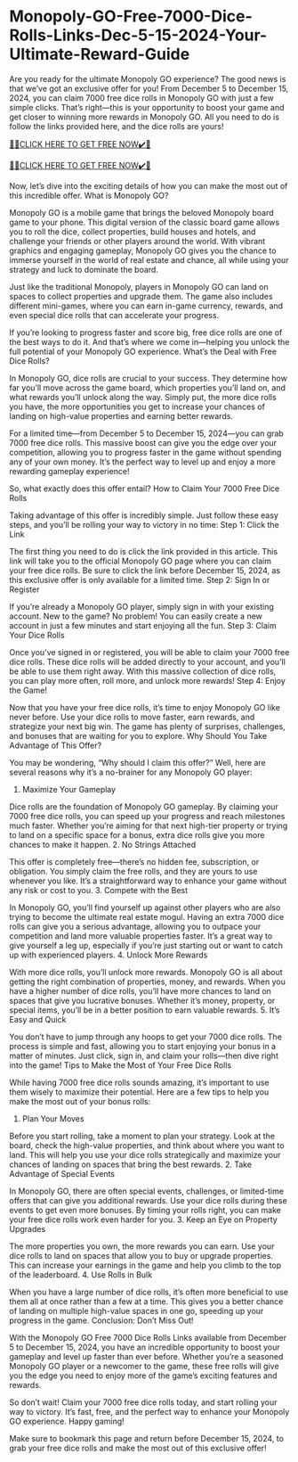 # Monopoly-GO-Free-7000-Dice-Rolls-Links-Dec-5-15-2024-Your-Ultimate-Reward-Guide
Are you ready for the ultimate Monopoly GO experience? The good news is that we’ve got an exclusive offer for you! From December 5 to December 15, 2024, you can claim 7000 free dice rolls in Monopoly GO with just a few simple clicks. That’s right—this is your opportunity to boost your game and get closer to winning more rewards in Monopoly GO. All you need to do is follow the links provided here, and the dice rolls are yours!

[🎁🎁CLICK HERE TO GET FREE NOW✔️🎁](https://www.footlogix.com/Footlogix/media/Before-and-After/allgiftrafisarkar.html)

[🎁🎁CLICK HERE TO GET FREE NOW✔️🎁](https://www.footlogix.com/Footlogix/media/Before-and-After/allgiftrafisarkar.html)


Now, let’s dive into the exciting details of how you can make the most out of this incredible offer.
What is Monopoly GO?

Monopoly GO is a mobile game that brings the beloved Monopoly board game to your phone. This digital version of the classic board game allows you to roll the dice, collect properties, build houses and hotels, and challenge your friends or other players around the world. With vibrant graphics and engaging gameplay, Monopoly GO gives you the chance to immerse yourself in the world of real estate and chance, all while using your strategy and luck to dominate the board.

Just like the traditional Monopoly, players in Monopoly GO can land on spaces to collect properties and upgrade them. The game also includes different mini-games, where you can earn in-game currency, rewards, and even special dice rolls that can accelerate your progress.

If you’re looking to progress faster and score big, free dice rolls are one of the best ways to do it. And that’s where we come in—helping you unlock the full potential of your Monopoly GO experience.
What’s the Deal with Free Dice Rolls?

In Monopoly GO, dice rolls are crucial to your success. They determine how far you’ll move across the game board, which properties you’ll land on, and what rewards you’ll unlock along the way. Simply put, the more dice rolls you have, the more opportunities you get to increase your chances of landing on high-value properties and earning better rewards.

For a limited time—from December 5 to December 15, 2024—you can grab 7000 free dice rolls. This massive boost can give you the edge over your competition, allowing you to progress faster in the game without spending any of your own money. It’s the perfect way to level up and enjoy a more rewarding gameplay experience!

So, what exactly does this offer entail?
How to Claim Your 7000 Free Dice Rolls

Taking advantage of this offer is incredibly simple. Just follow these easy steps, and you’ll be rolling your way to victory in no time:
Step 1: Click the Link

The first thing you need to do is click the link provided in this article. This link will take you to the official Monopoly GO page where you can claim your free dice rolls. Be sure to click the link before December 15, 2024, as this exclusive offer is only available for a limited time.
Step 2: Sign In or Register

If you’re already a Monopoly GO player, simply sign in with your existing account. New to the game? No problem! You can easily create a new account in just a few minutes and start enjoying all the fun.
Step 3: Claim Your Dice Rolls

Once you’ve signed in or registered, you will be able to claim your 7000 free dice rolls. These dice rolls will be added directly to your account, and you’ll be able to use them right away. With this massive collection of dice rolls, you can play more often, roll more, and unlock more rewards!
Step 4: Enjoy the Game!

Now that you have your free dice rolls, it’s time to enjoy Monopoly GO like never before. Use your dice rolls to move faster, earn rewards, and strategize your next big win. The game has plenty of surprises, challenges, and bonuses that are waiting for you to explore.
Why Should You Take Advantage of This Offer?

You may be wondering, “Why should I claim this offer?” Well, here are several reasons why it’s a no-brainer for any Monopoly GO player:
1. Maximize Your Gameplay

Dice rolls are the foundation of Monopoly GO gameplay. By claiming your 7000 free dice rolls, you can speed up your progress and reach milestones much faster. Whether you’re aiming for that next high-tier property or trying to land on a specific space for a bonus, extra dice rolls give you more chances to make it happen.
2. No Strings Attached

This offer is completely free—there’s no hidden fee, subscription, or obligation. You simply claim the free rolls, and they are yours to use whenever you like. It’s a straightforward way to enhance your game without any risk or cost to you.
3. Compete with the Best

In Monopoly GO, you’ll find yourself up against other players who are also trying to become the ultimate real estate mogul. Having an extra 7000 dice rolls can give you a serious advantage, allowing you to outpace your competition and land more valuable properties faster. It’s a great way to give yourself a leg up, especially if you’re just starting out or want to catch up with experienced players.
4. Unlock More Rewards

With more dice rolls, you’ll unlock more rewards. Monopoly GO is all about getting the right combination of properties, money, and rewards. When you have a higher number of dice rolls, you’ll have more chances to land on spaces that give you lucrative bonuses. Whether it’s money, property, or special items, you’ll be in a better position to earn valuable rewards.
5. It’s Easy and Quick

You don’t have to jump through any hoops to get your 7000 dice rolls. The process is simple and fast, allowing you to start enjoying your bonus in a matter of minutes. Just click, sign in, and claim your rolls—then dive right into the game!
Tips to Make the Most of Your Free Dice Rolls

While having 7000 free dice rolls sounds amazing, it’s important to use them wisely to maximize their potential. Here are a few tips to help you make the most out of your bonus rolls:
1. Plan Your Moves

Before you start rolling, take a moment to plan your strategy. Look at the board, check the high-value properties, and think about where you want to land. This will help you use your dice rolls strategically and maximize your chances of landing on spaces that bring the best rewards.
2. Take Advantage of Special Events

In Monopoly GO, there are often special events, challenges, or limited-time offers that can give you additional rewards. Use your dice rolls during these events to get even more bonuses. By timing your rolls right, you can make your free dice rolls work even harder for you.
3. Keep an Eye on Property Upgrades

The more properties you own, the more rewards you can earn. Use your dice rolls to land on spaces that allow you to buy or upgrade properties. This can increase your earnings in the game and help you climb to the top of the leaderboard.
4. Use Rolls in Bulk

When you have a large number of dice rolls, it’s often more beneficial to use them all at once rather than a few at a time. This gives you a better chance of landing on multiple high-value spaces in one go, speeding up your progress in the game.
Conclusion: Don’t Miss Out!

With the Monopoly GO Free 7000 Dice Rolls Links available from December 5 to December 15, 2024, you have an incredible opportunity to boost your gameplay and level up faster than ever before. Whether you’re a seasoned Monopoly GO player or a newcomer to the game, these free rolls will give you the edge you need to enjoy more of the game’s exciting features and rewards.

So don’t wait! Claim your 7000 free dice rolls today, and start rolling your way to victory. It’s fast, free, and the perfect way to enhance your Monopoly GO experience. Happy gaming!

Make sure to bookmark this page and return before December 15, 2024, to grab your free dice rolls and make the most out of this exclusive offer!
